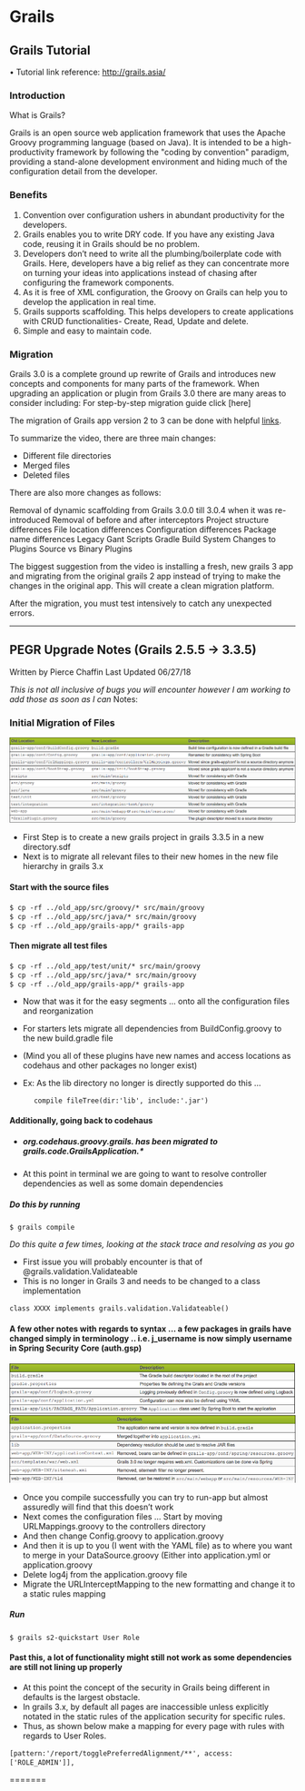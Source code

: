 # Grails

## Grails Tutorial

•	Tutorial link reference: http://grails.asia/

### Introduction
What is Grails?

Grails is an open source web application framework that uses the Apache Groovy programming language (based on Java). It is intended to be a high-productivity framework by following the "coding by convention" paradigm, providing a stand-alone development environment and hiding much of the configuration detail from the developer.

### Benefits

1. Convention over configuration ushers in abundant productivity for the developers.
2. Grails enables you to write DRY code. If you have any existing Java code, reusing it in Grails should be no problem.
3. Developers don’t need to write all the plumbing/boilerplate code with Grails.
Here, developers have a big relief as they can concentrate more on turning your ideas into applications instead of chasing after configuring the framework components.
4. As it is free of XML configuration, the Groovy on Grails can help you to develop the application in real time.
5. Grails supports scaffolding. This helps developers to create applications with CRUD functionalities- Create, Read, Update and delete.
6. Simple and easy to maintain code.

### Migration

Grails 3.0 is a complete ground up rewrite of Grails and introduces new concepts and components for many parts of the framework.
When upgrading an application or plugin from Grails 3.0 there are many areas to consider including:
For step-by-step migration guide click [here]

The migration of Grails app version 2 to 3 can be done with helpful [links](https://www.youtube.com/watch?v=IhehO9aM5bk).

To summarize the video, there are three main changes:

  * Different file directories
  * Merged files
  * Deleted files

There are also more changes as follows:

  Removal of dynamic scaffolding from Grails 3.0.0 till 3.0.4 when it was re-introduced
  Removal of before and after interceptors
  Project structure differences
  File location differences
  Configuration differences
  Package name differences
  Legacy Gant Scripts
  Gradle Build System
  Changes to Plugins
  Source vs Binary Plugins

The biggest suggestion from the video is installing a fresh, new grails 3 app and migrating from the original grails 2 app instead of trying to make the changes in the original app. This will create a clean migration platform.

After the migration, you must test intensively to catch any unexpected errors.


---

## PEGR Upgrade Notes (Grails 2.5.5 -> 3.3.5)
Written by Pierce Chaffin
Last Updated 06/27/18

*This is not all inclusive of bugs you will encounter however I am working to add those as soon as I can*
Notes:


### Initial Migration of Files

![Alt](/image/grailschanges.png "Title")

* First Step is to create a new grails project in grails 3.3.5 in a new directory.sdf
* Next is to migrate all relevant files to their new homes in the new file hierarchy in grails 3.x

#### Start with the source files

~~~~
$ cp -rf ../old_app/src/groovy/* src/main/groovy
$ cp -rf ../old_app/src/java/* src/main/groovy
$ cp -rf ../old_app/grails-app/* grails-app
~~~~
#### Then migrate all test files
~~~~
$ cp -rf ../old_app/test/unit/* src/main/groovy
$ cp -rf ../old_app/src/java/* src/main/groovy
$ cp -rf ../old_app/grails-app/* grails-app
~~~~

* Now that was it for the easy segments … onto all the configuration files and reorganization

* For starters lets migrate all dependencies from BuildConfig.groovy to the new build.gradle file

* (Mind you all of these plugins have new names and access locations as codehaus and other packages no longer exist)

* Ex: As the lib directory no longer is directly supported do this …

~~~~
      compile fileTree(dir:'lib', include:'.jar')
~~~~

#### Additionally, going back to codehaus
* ##### org.codehaus.groovy.grails. has been migrated to grails.code.GrailsApplication.*
* At this point in terminal we are going to want to resolve controller dependencies as well as some domain dependencies
##### Do this by running
~~~~
$ grails compile
~~~~

*Do this quite a few times, looking at the stack trace and resolving as you go*

* First issue you will probably encounter is that of @grails.validation.Validateable
* This is no longer in Grails 3 and needs to be changed to a class implementation
~~~~
class XXXX implements grails.validation.Validateable()
~~~~

#### A few other notes with regards to syntax … a few packages in grails have changed simply in terminology .. i.e. j_username is now simply username in Spring Security Core (auth.gsp)

![Alt](/image/grailschanges2.png "Title")
![Alt](/image/grailschanges3.png "Title")

* Once you compile successfully you can try to run-app but almost assuredly will find that this doesn’t work
* Next comes the configuration files … Start by moving URLMappings.groovy to the controllers directory
* And then change Config.groovy to application.groovy
* And then it is up to you (I went with the YAML file) as to where you want to merge in your DataSource.groovy (Either into application.yml or application.groovy
* Delete log4j from the application.groovy file
* Migrate the URLInterceptMapping to the new formatting and change it to a static rules mapping
##### Run
~~~~
$ grails s2-quickstart User Role
~~~~

#### Past this, a lot of functionality might still not work as some dependencies are still not lining up properly
* At this point the concept of the security in Grails being different in defaults is the largest obstacle.
* In grails 3.x, by default all pages are inaccessible unless explicitly notated in the static rules of the application security for specific rules.
* Thus, as shown below make a mapping for every page with rules with regards to User Roles.

~~~~
[pattern:'/report/togglePreferredAlignment/**', access:['ROLE_ADMIN']],
~~~~
=======


